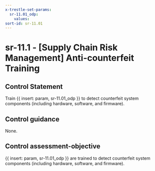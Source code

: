 ```yaml
---
x-trestle-set-params:
  sr-11.01_odp:
    values:
sort-id: sr-11.01
---
```


# sr-11.1 - \[Supply Chain Risk Management\] Anti-counterfeit Training

## Control Statement

Train {{ insert: param, sr-11.01_odp }} to detect counterfeit system components (including hardware, software, and firmware).

## Control guidance

None.

## Control assessment-objective

{{ insert: param, sr-11.01_odp }} are trained to detect counterfeit system components (including hardware, software, and firmware).
